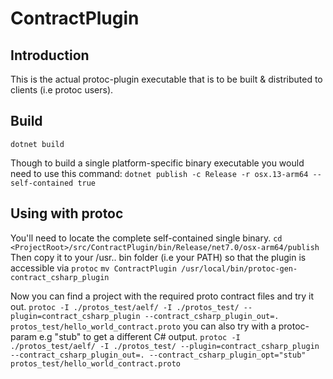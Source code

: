 # ContractPlugin

## Introduction

This is the actual protoc-plugin executable that is to be built & distributed to clients (i.e protoc users).

## Build

``
dotnet build
``

Though to build a single platform-specific binary executable you would need to use this command:
``
dotnet publish -c Release -r osx.13-arm64 --self-contained true
``

## Using with protoc

You'll need to locate the complete self-contained single binary.
``
cd <ProjectRoot>/src/ContractPlugin/bin/Release/net7.0/osx-arm64/publish
``
Then copy it to your /usr.. bin folder (i.e your PATH) so that the plugin is accessible via `protoc`
``
mv ContractPlugin /usr/local/bin/protoc-gen-contract_csharp_plugin
``

Now you can find a project with the required proto contract files and try it out.
``
protoc -I ./protos_test/aelf/ -I ./protos_test/ --plugin=contract_csharp_plugin --contract_csharp_plugin_out=. protos_test/hello_world_contract.proto
``
you can also try with a protoc-param e.g "stub" to get a different C# output.
``
protoc -I ./protos_test/aelf/ -I ./protos_test/ --plugin=contract_csharp_plugin --contract_csharp_plugin_out=. --contract_csharp_plugin_opt="stub" protos_test/hello_world_contract.proto
``
